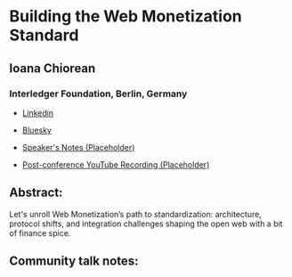 # Building the Web Monetization Standard 

## Ioana Chiorean
### Interledger Foundation, Berlin, Germany 
- [Linkedin](https://www.linkedin.com/in/ioanachiorean/) 

- [Bluesky](https://bsky.app/profile/ioanacis.bsky.social) 

- [Speaker's Notes (Placeholder)]()
- [Post-conference YouTube Recording (Placeholder)]()
## Abstract: 

Let's unroll Web Monetization’s path to standardization: architecture, protocol shifts, and integration challenges shaping the open web with a bit of finance spice.
## Community talk notes: 